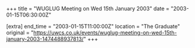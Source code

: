 +++
title = "WUGLUG Meeting on Wed 15th January 2003"
date = "2003-01-15T06:30:00Z"

[extra]
end_time = "2003-01-15T11:00:00Z"
location = "The Graduate"
original = "https://uwcs.co.uk/events/wuglug-meeting-on-wed-15th-january-2003-1474488937813/"
+++



